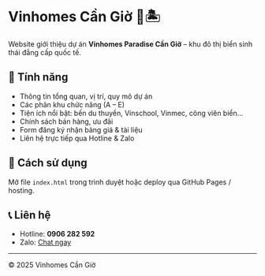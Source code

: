 # Vinhomes Cần Giờ 🌊🏝️

Website giới thiệu dự án **Vinhomes Paradise Cần Giờ** – khu đô thị biển sinh thái đẳng cấp quốc tế.

## 📌 Tính năng
- Thông tin tổng quan, vị trí, quy mô dự án
- Các phân khu chức năng (A – E)
- Tiện ích nổi bật: bến du thuyền, Vinschool, Vinmec, công viên biển…
- Chính sách bán hàng, ưu đãi
- Form đăng ký nhận bảng giá & tài liệu
- Liên hệ trực tiếp qua Hotline & Zalo

## 🚀 Cách sử dụng
Mở file `index.html` trong trình duyệt hoặc deploy qua GitHub Pages / hosting.

## 📞 Liên hệ
- Hotline: **0906 282 592**
- Zalo: [Chat ngay](https://zalo.me/0906282592)

---
© 2025 Vinhomes Cần Giờ
